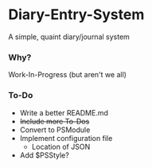 # Diary-Entry-System
A simple, quaint diary/journal system

### Why?
Work-In-Progress (but aren't we all)

### To-Do
- Write a better README.md
- ~~Include more To-Dos~~
- Convert to PSModule
- Implement configuration file
  - Location of JSON
- Add $PSStyle?
